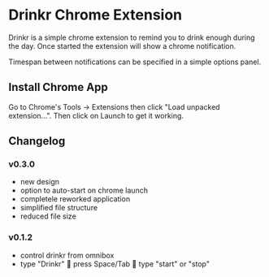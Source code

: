 # Drinkr Chrome Extension

Drinkr is a simple chrome extension to remind you to drink enough during the day. Once started the extension will show a chrome notification.

Timespan between notifications can be specified in a simple options panel.

## Install Chrome App

Go to Chrome's Tools -> Extensions then click "Load unpacked extension...". Then click on Launch to get it working.

## Changelog

### v0.3.0
* new design
* option to auto-start on chrome launch
* completele reworked application
* simplified file structure
* reduced file size

### v0.1.2 
* control drinkr from omnibox
* type "Drinkr" &#xf105; press Space/Tab &#xf105; type "start" or "stop"